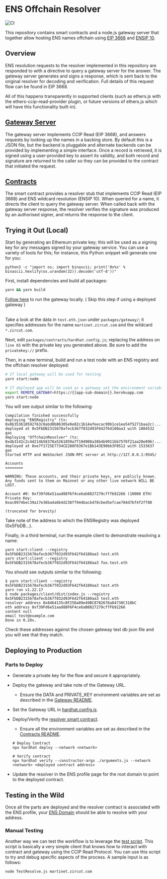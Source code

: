 # ENS Offchain Resolver

![CI](https://github.com/ensdomains/offchain-resolver/actions/workflows/main.yml/badge.svg)

This repository contains smart contracts and a node.js gateway server that together allow hosting ENS names offchain using [EIP 3668](https://eips.ethereum.org/EIPS/eip-3668) and [ENSIP 10](https://docs.ens.domains/ens-improvement-proposals/ensip-10-wildcard-resolution).

## Overview

ENS resolution requests to the resolver implemented in this repository are responded to with a directive to query a gateway server for the answer. The gateway server generates and signs a response, which is sent back to the original resolver for decoding and verification. Full details of this request flow can be found in EIP 3668.

All of this happens transparently in supported clients (such as ethers.js with the ethers-ccip-read-provider plugin, or future versions of ethers.js which will have this functionality built-in).

## [Gateway Server](packages/gateway)

The gateway server implements CCIP Read (EIP 3668), and answers requests by looking up the names in a backing store. By default this is a JSON file, but the backend is pluggable and alternate backends can be provided by implementing a simple interface. Once a record is retrieved, it is signed using a user-provided key to assert its validity, and both record and signature are returned to the caller so they can be provided to the contract that initiated the request.

## [Contracts](packages/contracts)

The smart contract provides a resolver stub that implements CCIP Read (EIP 3668) and ENS wildcard resolution (ENSIP 10). When queried for a name, it directs the client to query the gateway server. When called back with the gateway server response, the resolver verifies the signature was produced by an authorised signer, and returns the response to the client.

## Trying it Out (Local)

Start by generating an Ethereum private key; this will be used as a signing key for any messages signed by your gateway service. You can use a variety of tools for this; for instance, this Python snippet will generate one for you:

```
python3 -c "import os; import binascii; print('0x%s' % binascii.hexlify(os.urandom(32)).decode('utf-8'))"
```

First, install dependencies and build all packages:

```bash
yarn && yarn build
```

[Follow here](https://github.com/ensdomains/offchain-resolver/blob/main/packages/gateway/README.md) to run the gateway locally. ( Skip this step if using a deployed gateway )
<br/><br/>

Take a look at the data in `test.eth.json` under `packages/gateway/`; it specifies addresses for the name `martinet.zircut.com` and the wildcard `*.zircut.com`.

Next, edit `packages/contracts/hardhat.config.js`; replacing the address on `line 65` with the private key you generated above. Be sure to add the `privatekey://` prefix.

Then, in a new terminal, build and run a test node with an ENS registry and the offchain resolver deployed:

```bash
# If local gateway will be used for testing
yarn start:node

# If deployed app will be used as a gateway set the environment variable for the contracts to use
export REMOTE_GATEWAY=https://{{app-sub-domain}}.herokuapp.com
yarn start:node
```

You will see output similar to the following:

```
Compilation finished successfully
deploying "ENSRegistry" (tx: 0x8b353610592763c0abd8b06305e9e82c1b14afeecac99b1ce1ee54f5271baa2c)...: deployed at 0x5FbDB2315678afecb367f032d93F642f64180aa3 with 1084532 gas
deploying "OffchainResolver" (tx: 0xdb3142c2c4d214b58378a5261859a7f104908a38b4b9911bb75f8f21aa28e896)...: deployed at 0xe7f1725E7734CE288F8367e1Bb143E90bb3F0512 with 1533637 gas
Started HTTP and WebSocket JSON-RPC server at http://127.0.0.1:9545/

Accounts
========

WARNING: These accounts, and their private keys, are publicly known.
Any funds sent to them on Mainnet or any other live network WILL BE LOST.

Account #0: 0xf39fd6e51aad88f6f4ce6ab8827279cfffb92266 (10000 ETH)
Private Key: 0xac0974bec39a17e36ba4a6b4d238ff944bacb478cbed5efcae784d7bf4f2ff80

(truncated for brevity)
```

Take note of the address to which the ENSRegistry was deployed (0x5FbDB...).

Finally, in a third terminal, run the example client to demonstrate resolving a name:

```
yarn start:client --registry 0x5FbDB2315678afecb367f032d93F642f64180aa3 test.eth
yarn start:client --registry 0x5FbDB2315678afecb367f032d93F642f64180aa3 foo.test.eth
```

You should see outputs similar to the following:

```
$ yarn start:client --registry 0x5FbDB2315678afecb367f032d93F642f64180aa3 test.eth
yarn run v1.22.17
$ node packages/client/dist/index.js --registry 0x5FbDB2315678afecb367f032d93F642f64180aa3 test.eth
resolver address 0x8464135c8F25Da09e49BC8782676a84730C318bC
eth address 0xf39Fd6e51aad88F6F4ce6aB8827279cffFb92266
content null
email test@example.com
Done in 0.28s.
```

Check these addresses against the chosen gateway test db json file and you will see that they match.

## Deploying to Production

### Parts to Deploy

- Generate a private key for the flow and secure it appropriately.
- Deploy the gateway and take note of the Gateway URL.
  - Ensure the DATA and PRIVATE_KEY environment variables are set as described in the [Gateway README](packages/gateway/README.md).
- Set the Gateway URL in [hardhat.config.js](packages/contracts/hardhat.config.js).
- Deploy/Verify the [resolver smart contract](packages/contracts).
  - Ensure all the environment variables are set as described in the [Contracts README](packages/contracts/README.md).
  ```
  # Deploy Contract
  npx hardhat deploy --network <network>

  # Verify contract
  npx hardhat verify --constructor-args ./arguments.js --network <network> <deployed contract address>
  ```

- Update the resolver in the ENS profile page for the root domain to point to the deployed contract.

## Testing in the Wild

Once all the parts are deployed and the resolver contract is associated with the ENS profile, your [ENS Domain](https://app.ens.domains/) should be able to resolve with your address.

### Manual Testing

Another way we can test the workflow is to leverage the [test script](packages/contracts/postDeploymentTest/TestResolve.js). This script is basically a very simple client that 
knows how to interact with contract and gateway using the CCIP Read Protocol. You can use this script to try and debug specific aspects of the process. A sample input is as follows:

```
node TestResolve.js martinet.zircut.com
```
